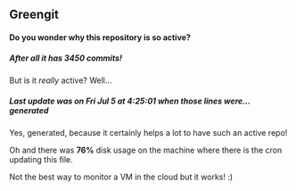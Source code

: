 ## Greengit

#### Do you wonder why this repository is so active?

##### After all it has 3450 commits!

But is it *really* active? Well...

##### Last update was on Fri Jul 5 at 4:25:01 when those lines were... generated

Yes, generated, because it certainly helps a lot to have such an active repo!

Oh and there was **76%** disk usage on the machine
where there is the cron updating this file.

Not the best way to monitor a VM in the cloud but it works! :)
